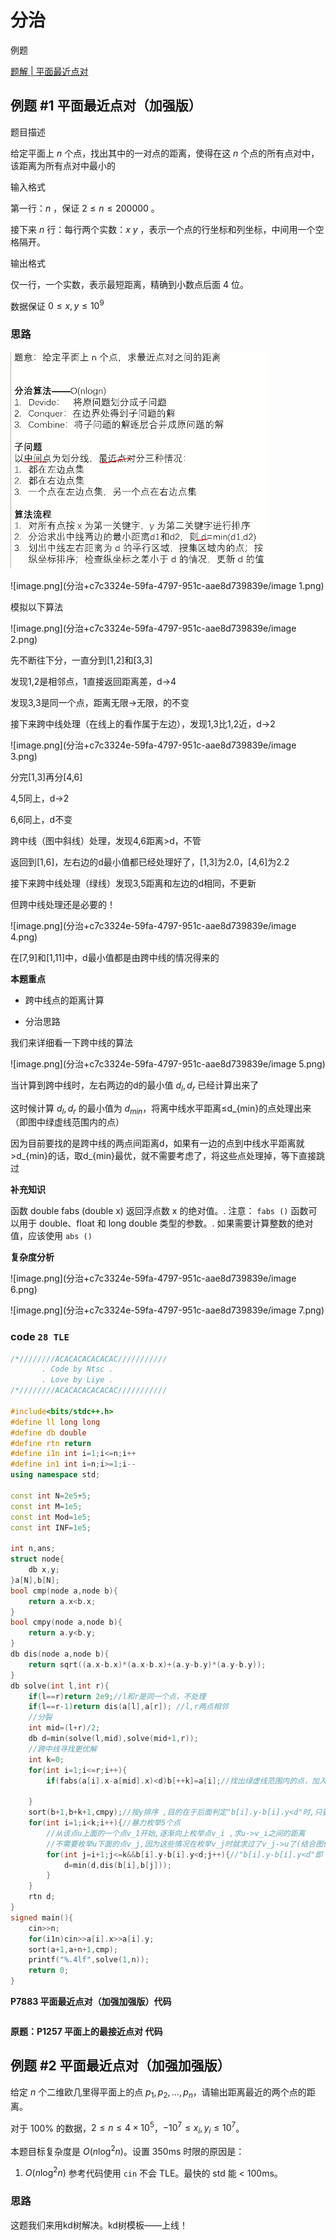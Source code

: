 # 分治

例题

[题解 | 平面最近点对](https://flowus.cn/cba00ceb-b309-4e66-9416-2405d85ac6e2)

## 例题 #1 平面最近点对（加强版）

题目描述

给定平面上 $n$ 个点，找出其中的一对点的距离，使得在这 $n$ 个点的所有点对中，该距离为所有点对中最小的

输入格式

第一行：$n$ ，保证 $2\le n\le 200000$ 。

接下来 $n$ 行：每行两个实数：$x\ y$ ，表示一个点的行坐标和列坐标，中间用一个空格隔开。

输出格式

仅一行，一个实数，表示最短距离，精确到小数点后面 $4$ 位。

数据保证 $0\le x,y\le 10^9$

### 思路

![image.png](分治+c7c3324e-59fa-4797-951c-aae8d739839e/image.png)



![image.png](分治+c7c3324e-59fa-4797-951c-aae8d739839e/image 1.png)

模拟以下算法

![image.png](分治+c7c3324e-59fa-4797-951c-aae8d739839e/image 2.png)

先不断往下分，一直分到[1,2]和[3,3]

发现1,2是相邻点，1直接返回距离差，d→4

发现3,3是同一个点，距离无限→无限，的不变

接下来跨中线处理（在线上的看作属于左边），发现1,3比1,2近，d→2

![image.png](分治+c7c3324e-59fa-4797-951c-aae8d739839e/image 3.png)

分完[1,3]再分[4,6]

4,5同上，d→2

6,6同上，d不变

跨中线（图中斜线）处理，发现4,6距离>d，不管

返回到[1,6]，左右边的d最小值都已经处理好了，[1,3]为2.0，[4,6]为2.2

接下来跨中线处理（绿线）发现3,5距离和左边的d相同，不更新



但跨中线处理还是必要的！

![image.png](分治+c7c3324e-59fa-4797-951c-aae8d739839e/image 4.png)

在[7,9]和[1,11]中，d最小值都是由跨中线的情况得来的



**本题重点**

- 跨中线点的距离计算

- 分治思路

我们来详细看一下跨中线的算法

![image.png](分治+c7c3324e-59fa-4797-951c-aae8d739839e/image 5.png)

当计算到跨中线时，左右两边的d的最小值 $d_l,d_r$ 已经计算出来了

这时候计算 $d_l,d_r$ 的最小值为 $d_{min}$，将离中线水平距离≤d_{min}的点处理出来（即图中绿虚线范围内的点）

因为目前要找的是跨中线的两点间距离d，如果有一边的点到中线水平距离就>d_{min}的话，取d_{min}最优，就不需要考虑了，将这些点处理掉，等下直接跳过

**补充知识**

函数 double fabs (double x) 返回浮点数 x 的绝对值。. 注意： `fabs ()` 函数可以用于 double、float 和 long double 类型的参数。. 如果需要计算整数的绝对值，应该使用 `abs ()`

**复杂度分析**

![image.png](分治+c7c3324e-59fa-4797-951c-aae8d739839e/image 6.png)

![image.png](分治+c7c3324e-59fa-4797-951c-aae8d739839e/image 7.png)

### code `28 TLE`

```C++
/*////////ACACACACACACAC///////////
       . Code by Ntsc .
       . Love by Liye .
/*////////ACACACACACACAC///////////

#include<bits/stdc++.h>
#define ll long long
#define db double
#define rtn return
#define i1n int i=1;i<=n;i++
#define in1 int i=n;i>=1;i--
using namespace std;

const int N=2e5+5;
const int M=1e5;
const int Mod=1e5;
const int INF=1e5;

int n,ans;
struct node{
	db x,y;
}a[N],b[N];
bool cmp(node a,node b){
	return a.x<b.x;
}
bool cmpy(node a,node b){
	return a.y<b.y;
}
db dis(node a,node b){
	return sqrt((a.x-b.x)*(a.x-b.x)+(a.y-b.y)*(a.y-b.y));
}
db solve(int l,int r){
	if(l==r)return 2e9;//l和r是同一个点，不处理
	if(l==r-1)return dis(a[l],a[r]); //l,r两点相邻
	//分裂 
	int mid=(l+r)/2;
	db d=min(solve(l,mid),solve(mid+1,r));
	//跨中线寻找更优解
	int k=0;
	for(int i=1;i<=r;i++){
		if(fabs(a[i].x-a[mid].x)<d)b[++k]=a[i];//找出绿虚线范围内的点，加入数组b[] 
		
	}
	sort(b+1,b+k+1,cmpy);//按y排序 ,目的在于后面判定"b[i].y-b[i].y<d"时,只要发现一个不满足,后面的一定都不满足,循环终止 
	for(int i=1;i<k;i++){//暴力枚举5个点
		//从该点u上面的一个点v_1开始,逐渐向上枚举点v_i ,求u->v_i之间的距离
		//不需要枚举u下面的点v_j,因为这些情况在枚举v_j时就求过了v_j->u了(结合图像理解!) 
		for(int j=i+1;j<=k&&b[i].y-b[i].y<d;j++){//"b[i].y-b[i].y<d"即 两个点的y差值<d,如果y差值都>=d,它们间的距离不可能<d,没必要继续下去了 
			d=min(d,dis(b[i],b[j]));
		}
	}
	rtn d;
}
signed main(){
	cin>>n;
	for(i1n)cin>>a[i].x>>a[i].y;
	sort(a+1,a+n+1,cmp);
	printf("%.4lf",solve(1,n));
	return 0;
}

```

**P7883 平面最近点对（加强加强版）代码**

```C++

```

**原题：P1257 平面上的最接近点对 代码**

## 例题 #2 平面最近点对（加强加强版）

给定 $n$ 个二维欧几里得平面上的点 $p_1, p_2, \dots, p_n$，请输出距离最近的两个点的距离。

对于 $100 \%$ 的数据，$2 \leq n \leq 4 \times 10^5$，$-10^7 \leq x_i, y_i \leq 10^7$。

本题目标复杂度是 $O(n \log ^2 n)$。设置 350ms 时限的原因是：

1. $O(n \log ^2 n)$ 参考代码使用 `cin` 不会 TLE。最快的 std 能 $<$ 100ms。

### 思路

这题我们来用kd树解决。kd树模板——上线！

